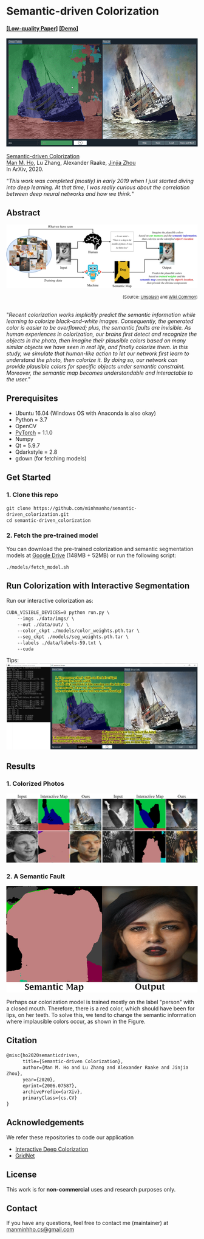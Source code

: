 # Semantic-driven Colorization

#### [[Low-quality Paper]](https://arxiv.org/pdf/2006.07587.pdf) [[Demo]](https://drive.google.com/file/d/1SgGorxoZHxawSsP7II23Y5ENjLXXrMIm/view)

![Alt Text](docs/imgs/intro_50.gif)

[Semantic-driven Colorization](https://arxiv.org/abs/2006.07587) <br>
[Man M. Ho](https://minhmanho.github.io/), Lu Zhang, Alexander Raake, [Jinjia Zhou](https://www.zhou-lab.info/jinjia-zhou)<br>
In ArXiv, 2020.
<br>

"_This work was completed (mostly) in early 2019 when I just started diving into deep learning. At that time, I was really curious about the correlation between deep neural networks and how we think._"

##  Abstract

![Alt Text](docs/imgs/concept.jpg)
<div align="right" style="font-size:11px"> (Source:  <a href="https://unsplash.com/">Unsplash</a> and <a href="https://commons.wikimedia.org/wiki/File:Robot-clip-art-book-covers-feJCV3-clipart.png">Wiki Common</a>) </div>
<br>

"*Recent colorization works implicitly predict the semantic information while learning to colorize black-and-white images. Consequently, the generated color is easier to be overflowed; plus, the semantic faults are invisible. As human experiences in colorization, our brains first detect and recognize the objects in the photo, then imagine their plausible colors based on many similar objects we have seen in real life, and finally colorize them. In this study, we simulate that human-like action to let our network first learn to understand the photo, then colorize it. By doing so, our network can provide plausible colors for specific objects under semantic constraint. Moreover, the semantic map becomes understandable and interactable to the user.*"

## Prerequisites

- Ubuntu 16.04 (Windows OS with Anaconda is also okay)
- Python = 3.7
- OpenCV
- [PyTorch](https://pytorch.org/) = 1.1.0
- Numpy
- Qt = 5.9.7
- Qdarkstyle = 2.8
- gdown (for fetching models)

## Get Started

### 1. Clone this repo

```
git clone https://github.com/minhmanho/semantic-driven_colorization.git
cd semantic-driven_colorization
```

### 2. Fetch the pre-trained model

You can download the pre-trained colorization and semantic segmentation models at [Google Drive](https://drive.google.com/drive/folders/1Va8kz-bKD_cIaSdkdlI_JeQwkkEl5XiN?usp=sharing) (148MB + 52MB) or run the following script:

```
./models/fetch_model.sh
```

## Run Colorization with Interactive Segmentation

Run our interactive colorization as:

```
CUDA_VISIBLE_DEVICES=0 python run.py \
    --imgs ./data/imgs/ \
    --out ./data/out/ \
    --color_ckpt ./models/color_weights.pth.tar \
    --seg_ckpt ./models/seg_weights.pth.tar \
    --labels ./data/labels-59.txt \
    --cuda
```

Tips:
![Alt Text](docs/imgs/tips.png)

## Results
### 1. Colorized Photos
![Alt Text](docs/imgs/result.jpg)
### 2. A Semantic Fault
![Alt Text](docs/imgs/fault.gif)

Perhaps our colorization model is trained mostly on the label "person" with a closed mouth. Therefore, there is a red color, which should have been for lips, on her teeth. To solve this, we tend to change the semantic information where implausible colors occur, as shown in the Figure.

## Citation

```
@misc{ho2020semanticdriven,
      title={Semantic-driven Colorization}, 
      author={Man M. Ho and Lu Zhang and Alexander Raake and Jinjia Zhou},
      year={2020},
      eprint={2006.07587},
      archivePrefix={arXiv},
      primaryClass={cs.CV}
}
```

## Acknowledgements

We refer these repositories to code our application
+ [Interactive Deep Colorization](https://github.com/junyanz/interactive-deep-colorization)
+ [GridNet](https://github.com/Hv0nnus/GridNet)

## License

This work is for **non-commercial** uses and research purposes only.

## Contact

If you have any questions, feel free to contact me (maintainer) at [manminhho.cs@gmail.com](mailto:manminhho.cs@gmail.com)
